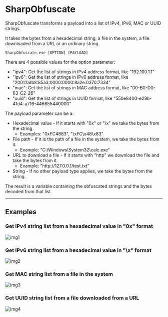 # SharpObfuscate

SharpObfuscate transforms a payload into a list of IPv4, IPv6, MAC or UUID strings.

It takes the bytes from a hexadecimal string, a file in the system, a file downloaded from a URL or an ordinary string.

```
SharpObfuscate.exe [OPTION] [PAYLOAD]
```

There are 4 possible values for the option parameter: 
- "ipv4": Get the list of strings in IPv4 address format, like "192.100.1.1"
- "ipv6": Get the list of strings in IPv6 address format, like "2001:0db8:85a3:0000:0000:8a2e:0370:7334"
- "mac": Get the list of strings in MAC address format, like "00-B0-D0-63-C2-26"
- "uuid": Get the list of strings in UUID format, like "550e8400-e29b-41d4-a716-446655440000"

The payload parameter can be a: 
- Hexadecimal value - If it starts with "0x" or "\x" we take the bytes from the string.
  -  Examples: "0xFC4883", "\xFC\x48\x83"
- File path - If it is the path of a file in the system, we take the bytes from it.
  - Example: "C:\Windows\System32\calc.exe"
- URL to download a file - If it starts with "http" we download the file and take the bytes from it.
  - Example: "http:/<span>/127.0.0.1/test.txt"
- String - If no other payload type applies, we take the bytes from the string.

The result is a variable containing the obfuscated strings and the bytes decoded from that list.

---------------------------------------------------------

## Examples

### Get IPv4 string list from a hexadecimal value in "0x" format

![img1](https://raw.githubusercontent.com/ricardojoserf/ricardojoserf.github.io/master/images/sharpobfuscate/Screenshot_5.png)

### Get IPv6 string list from a hexadecimal value in "\x" format

![img2](https://raw.githubusercontent.com/ricardojoserf/ricardojoserf.github.io/master/images/sharpobfuscate/Screenshot_6.png)

### Get MAC string list from a file in the system

![img3](https://raw.githubusercontent.com/ricardojoserf/ricardojoserf.github.io/master/images/sharpobfuscate/Screenshot_7.png)

### Get UUID string list from a file downloaded from a URL

![img4](https://raw.githubusercontent.com/ricardojoserf/ricardojoserf.github.io/master/images/sharpobfuscate/Screenshot_8.png)
